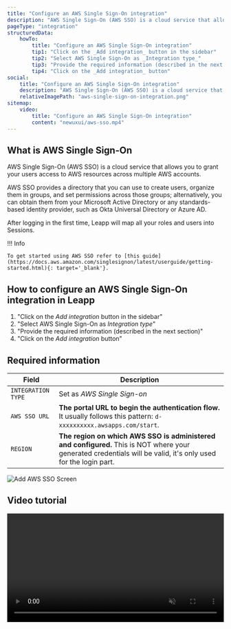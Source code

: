 ```yaml
---
title: "Configure an AWS Single Sign-On integration"
description: "AWS Single Sign-On (AWS SSO) is a cloud service that allows you to grant your users access to AWS resources across multiple AWS accounts."
pageType: "integration"
structuredData:
    howTo:
        title: "Configure an AWS Single Sign-On integration"
        tip1: "Click on the _Add integration_ button in the sidebar"
        tip2: "Select AWS Single Sign-On as _Integration type_"
        tip3: "Provide the required information (described in the next section)"
        tip4: "Click on the _Add integration_ button"
social:
    title: "Configure an AWS Single Sign-On integration"
    description: "AWS Single Sign-On (AWS SSO) is a cloud service that allows you to grant your users access to AWS resources across multiple AWS accounts."
    relativeImagePath: "aws-single-sign-on-integration.png"
sitemap:
    video:
        title: "Configure an AWS Single Sign-On integration"
        content: "newuxui/aws-sso.mp4"
---
```


## What is AWS Single Sign-On

AWS Single Sign-On (AWS SSO) is a cloud service that allows you to grant your users access to AWS resources across multiple AWS accounts.

AWS SSO provides a directory that you can use to create users, organize them in groups, and set permissions across those groups; alternatively, you can obtain them from your Microsoft Active Directory or any standards-based identity provider, such as Okta Universal Directory or Azure AD.

After logging in the first time, Leapp will map all your roles and users into Sessions.  

!!! Info

    To get started using AWS SSO refer to [this guide](https://docs.aws.amazon.com/singlesignon/latest/userguide/getting-started.html){: target='_blank'}.

## How to configure an AWS Single Sign-On integration in Leapp

1. "Click on the _Add integration_ button in the sidebar"
2. "Select AWS Single Sign-On as _Integration type_"
3. "Provide the required information (described in the next section)"
4. "Click on the _Add integration_ button"

## Required information

| Field              | Description                                                                                                                                                    |
| -------------------|----------------------------------------------------------------------------------------------------------------------------------------------------------------|
| `INTEGRATION TYPE` | Set as *AWS Single Sign-on*                                                                                                                                    |
| `AWS SSO URL`      | **The portal URL to begin the authentication flow.** It usually follows this pattern: `d-xxxxxxxxxx.awsapps.com/start`.                                        |
| `REGION`           | **The region on which AWS SSO is administered and configured.** This is NOT where your generated credentials will be valid, it's only used for the login part. |

![](../../images/screens/newuxui/aws-sso.png?style=center-img 'Add AWS SSO Screen')

## Video tutorial

<video width="100%" muted autoplay loop> <source src="../../videos/newuxui/aws-sso.mp4" type="video/mp4"> </video>
